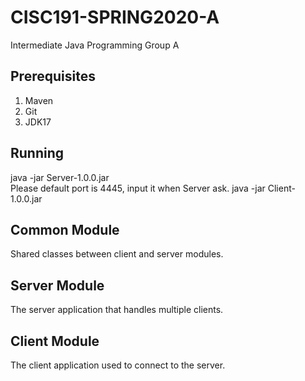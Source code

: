 # CISC191-SPRING2020-A
Intermediate Java Programming Group A
## Prerequisites
1. Maven
2. Git
3. JDK17

## Running
java -jar Server-1.0.0.jar  
Please default port is 4445, input it when Server ask.
java -jar Client-1.0.0.jar
## Common Module
Shared classes between client and server modules.
## Server Module
The server application that handles multiple clients.
## Client Module
The client application used to connect to the server.

